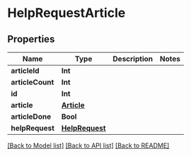 # HelpRequestArticle

## Properties
Name | Type | Description | Notes
------------ | ------------- | ------------- | -------------
**articleId** | **Int** |  | 
**articleCount** | **Int** |  | 
**id** | **Int** |  | 
**article** | [**Article**](Article.md) |  | 
**articleDone** | **Bool** |  | 
**helpRequest** | [**HelpRequest**](HelpRequest.md) |  | 

[[Back to Model list]](../README.md#documentation-for-models) [[Back to API list]](../README.md#documentation-for-api-endpoints) [[Back to README]](../README.md)


